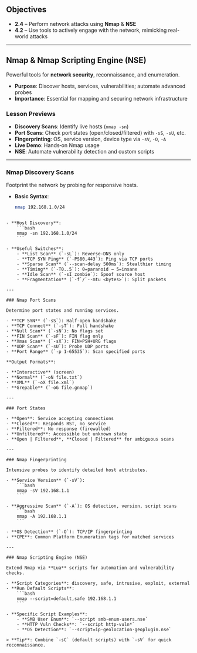 ## Objectives  
- **2.4** – Perform network attacks using **Nmap** & **NSE**  
- **4.2** – Use tools to actively engage with the network, mimicking real-world attacks  

---

## Nmap & Nmap Scripting Engine (NSE)  
Powerful tools for **network security**, reconnaissance, and enumeration.

- **Purpose**: Discover hosts, services, vulnerabilities; automate advanced probes  
- **Importance**: Essential for mapping and securing network infrastructure

### Lesson Previews  
- **Discovery Scans**: Identify live hosts (`nmap -sn`)  
- **Port Scans**: Check port states (open/closed/filtered) with `-sS`, `-sU`, etc.  
- **Fingerprinting**: OS, service version, device type via `-sV`, `-O`, `-A`  
- **Live Demo**: Hands‑on Nmap usage  
- **NSE**: Automate vulnerability detection and custom scripts

---

### Nmap Discovery Scans  
Footprint the network by probing for responsive hosts.

- **Basic Syntax**:  
  ```bash
  nmap 192.168.1.0/24
```

- **Host Discovery**:
    ```bash
    nmap -sn 192.168.1.0/24
    ```
    
- **Useful Switches**:
    - **List Scan** (`-sL`): Reverse-DNS only
    - **TCP SYN Ping** (`-PS80,443`): Ping via TCP ports
    - **Sparse Scan** (`--scan-delay 500ms`): Stealthier timing
    - **Timing** (`-T0..5`): 0=paranoid → 5=insane
    - **Idle Scan** (`-sI zombie`): Spoof source host
    - **Fragmentation** (`-f`/`--mtu <bytes>`): Split packets

---

### Nmap Port Scans

Determine port states and running services.

- **TCP SYN** (`-sS`): Half-open handshake
- **TCP Connect** (`-sT`): Full handshake
- **Null Scan** (`-sN`): No flags set
- **FIN Scan** (`-sF`): FIN flag only
- **Xmas Scan** (`-sX`): FIN+PSH+URG flags
- **UDP Scan** (`-sU`): Probe UDP ports
- **Port Range** (`-p 1-65535`): Scan specified ports

**Output Formats**:

- **Interactive** (screen)
- **Normal** (`-oN file.txt`)
- **XML** (`-oX file.xml`)
- **Grepable** (`-oG file.gnmap`)

---

### Port States

- **Open**: Service accepting connections
- **Closed**: Responds RST, no service
- **Filtered**: No response (firewalled)
- **Unfiltered**: Accessible but unknown state
- **Open | Filtered**, **Closed | Filtered** for ambiguous scans

---

### Nmap Fingerprinting

Intensive probes to identify detailed host attributes.

- **Service Version** (`-sV`):
    ```bash
    nmap -sV 192.168.1.1
    ```

- **Aggressive Scan** (`-A`): OS detection, version, script scans
    ```bash
    nmap -A 192.168.1.1
    ```

- **OS Detection** (`-O`): TCP/IP fingerprinting
- **CPE**: Common Platform Enumeration tags for matched services

---

### Nmap Scripting Engine (NSE)

Extend Nmap via **Lua** scripts for automation and vulnerability checks.

- **Script Categories**: discovery, safe, intrusive, exploit, external
- **Run Default Scripts**:
    ```bash
    nmap --script=default,safe 192.168.1.1
    ```

- **Specific Script Examples**:
    - **SMB User Enum**: `--script smb-enum-users.nse`
    - **HTTP Vuln Checks**: `--script http-vuln*`
    - **OS Detection**: `--script=ip-geolocation-geoplugin.nse`

> **Tip**: Combine `-sC` (default scripts) with `-sV` for quick reconnaissance.